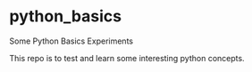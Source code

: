 # python_basics
Some Python Basics Experiments

This repo is to test and learn some interesting python concepts.
